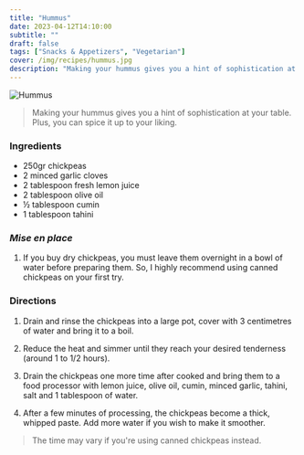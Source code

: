 ```yaml
---
title: "Hummus"
date: 2023-04-12T14:10:00
subtitle: ""
draft: false
tags: ["Snacks & Appetizers", "Vegetarian"]
cover: /img/recipes/hummus.jpg
description: "Making your hummus gives you a hint of sophistication at your table. Plus, you can spice it up to your liking."
---
```


<div class="my-flexbox row-collapse center basic-gap" >
  <div>
    <img src="/img/recipes/hummus.jpg" alt="Hummus" class="cover-img">
  </div>
  <div>
    <blockquote>
      Making your hummus gives you a hint of sophistication at your table. Plus, you can spice it up to your liking.
    </blockquote>
  </div>
</div>

### Ingredients

- 250gr chickpeas
- 2 minced garlic cloves
- 2 tablespoon fresh lemon juice
- 2 tablespoon olive oil
- ½ tablespoon cumin
- 1 tablespoon tahini

### _Mise en place_

1. If you buy dry chickpeas, you must leave them overnight in a bowl of water before preparing them. So, I highly recommend using canned chickpeas on your first try.

### Directions

1. Drain and rinse the chickpeas into a large pot, cover with 3 centimetres of water and bring it to a boil.

2. Reduce the heat and simmer until they reach your desired tenderness (around 1 to 1/2 hours).

2. Drain the chickpeas one more time after cooked and bring them to a food processor with lemon juice, olive oil, cumin, minced garlic, tahini, salt and 1 tablespoon of water.

3. After a few minutes of processing, the chickpeas become a thick, whipped paste. Add more water if you wish to make it smoother.

> The time may vary if you're using canned chickpeas instead.